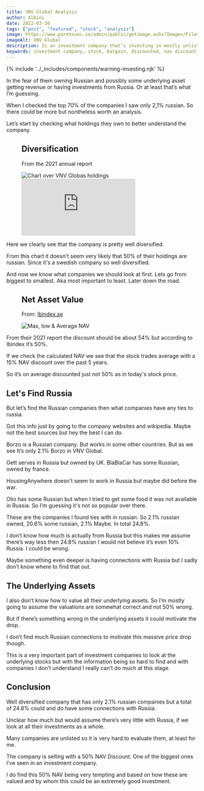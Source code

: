 ```yaml
---
title: VNV Global Analysis
author: Albini
date: 2022-03-30
tags: ["post", "featured", "stock", "analysis"]
image: https://www.paretosec.se/admin/public/getimage.ashx?Image=/Files/Files/VNV-Global5.JPG&Width=1230&Compression=85
imageAlt: VNV Global
description: Is an investment company that’s investing in mostly unlisted companies. And since the war in Ukraine people have been selling it like crazy.
keywords: investment company, stock, bargain, discounted, nav discount, value
---
```


{% include '../_includes/components/warning-investing.njk' %}

<p>
    In the fear of them owning Russian and possibly some underlying asset getting revenue or having investments from Russia. Or at least that’s what I’m guessing.
</p>

<p>
    When I checked the top 70% of the companies I saw only 2,1% russian. So there could be more but nontheless worth an analysis.
</p>

<p>
    Let’s start by checking what holdings they own to better understand the company.
</p>

<figure class="screen-size">
    <figcaption class="text-centered">
        <h2>Diversification</h2>
        <p>From the 2021 annual report</p>
    </figcaption>
    <img class="phone" src="https://i.imgur.com/2NQyZfd.png" alt="Chart over VNV Globas holdings" class="zoom">
    <iframe class="tablet" seamless frameborder="0" scrolling="no" src="https://docs.google.com/spreadsheets/d/e/2PACX-1vR5uLLAFQe_DMRauHKpv9DgK1mP0SaAjps7_YvyiHwoo_B0cDcK0e_-MoPSSO0ZVimUmKBG4dVPNGZ-/pubchart?oid=1087617479&amp;format=interactive"></iframe>
</figure>

<p>
    Here we clearly see that the company is pretty well diversified.
</p>

<p>
    From this chart it doesn't seem very likely that 50% of their holdings are russian.
    Since it's a swedish company so well diversified.
</p>

<p>
    And now we know what companies we should look at first. Lets go from biggest to smallest. Aka most important to least. Later down the road.
</p>

<figure>
    <figcaption class="text-centered">
        <h2>Net Asset Value</h2>
        <p>From: <a href="http://ibindex.se/ibi/#/company/VNV" target="_blank">Ibindex.se</a></p>
    </figcaption>
    <img src="https://i.imgur.com/HfFhNVr.png" alt="Max, low & Average NAV">
</figure>

<p>
    From their 2021 report the discount should be about 54% but according to Ibindex it’s  50%.
</p>

<p>
    If we check the calculated NAV we see that the stock trades average with a 15% NAV discount over the past 5 years. 
</p>

<p>
    So it’s on average discounted just not 50% as in today's stock price.
</p>

<h2>Let's Find Russia</h2>

<p>
    But let’s find the Russian companies then what companies have any ties to russia.
</p>

<p>
    Got this info just by going to the company websites and wikipedia. Maybe not the best sources but hey the best I can do.
</p>

<p>
    Borzo is a Russian company. But works in some other countries. But as we see It’s only 2.1% Borzo in VNV Global.
</p>

<p>
    Gett serves in Russia but owned by UK. BlaBlaCar has some Russian, owned by france.
</p>

<p>
    HousingAnywhere doesn't seem to work in Russia but maybe did before the war.
</p>

<p>
    Olio has some Russian but when I tried to get some food it was not available in Russia. So I’m guessing it's not so popular over there.
</p>

<p>
    These are the companies I found ties with in russian. So 2.1% russian owned, 20.6% some russian, 2.1% Maybe. In total 24.8%. 
</p>

<p>
    I don’t know how much is actually from Russia but this makes me assume there’s way less then 24.8% russian I would not believe it’s even 10% Russia. I could be wrong.
</p>

<p>
    Maybe something even deeper is having connections with Russia but I sadly don’t know where to find that out.
</p>

<h2>The Underlying Assets</h2>

<p>
    I also don’t know how to value all their underlying assets. So I’m mostly going to assume the valuations are somewhat correct and not 50% wrong.
</p>

<p>
    But if there’s something wrong in the underlying assets it could motivate the drop.
</p>

<p>
    I don’t find much Russian connections to motivate this massive price drop though.
</p>

<p>
    This is a very important part of investment companies to look at the underlying stocks but with the information being so hard to find and with companies I don’t understand I really can’t do much at this stage.
</p>

<h2>Conclusion</h2>

<p>
    Well diversified company that has only 2.1% russian companies but a total of 24.8% could and do have some connections with Russia.
</p>

<p>
    Unclear how much but would assume there’s very little with Russia, if we look at all their investments as a whole.
</p>

<p>
    Many companies are unlisted so it is very hard to evaluate them, at least for me.
</p>

<p>
    The company is selling with a 50% NAV Discount. One of the biggest ones I’ve seen in an investment company.
</p>

<p>
    I do find this 50% NAV being very tempting and based on how these are valued and by whom this could be an extremely good investment.
</p>